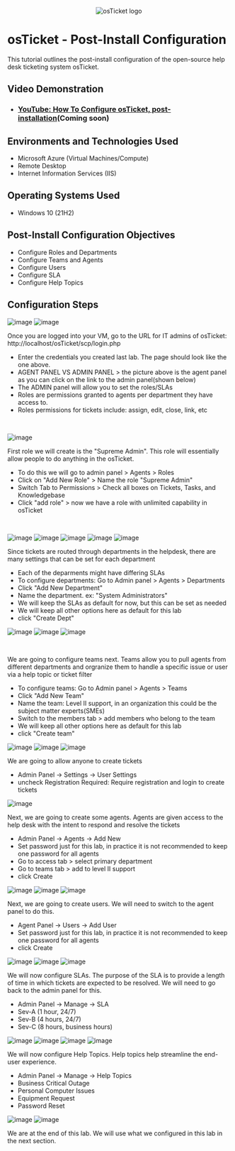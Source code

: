 <p align="center">
<img src="https://i.imgur.com/Clzj7Xs.png" alt="osTicket logo"/>
</p>

<h1>osTicket - Post-Install Configuration</h1>
This tutorial outlines the post-install configuration of the open-source help desk ticketing system osTicket.<br />


<h2>Video Demonstration</h2>

- ### [YouTube: How To Configure osTicket, post-installation](https://www.youtube.com)(Coming soon)

<h2>Environments and Technologies Used</h2>

- Microsoft Azure (Virtual Machines/Compute)
- Remote Desktop
- Internet Information Services (IIS)

<h2>Operating Systems Used </h2>

- Windows 10</b> (21H2)

<h2>Post-Install Configuration Objectives</h2>

- Configure Roles and Departments
- Configure Teams and Agents
- Configure Users
- Configure SLA
- Configure Help Topics

<h2>Configuration Steps</h2>

![image](https://github.com/nealzubin/post-install-config/assets/145185495/75ffaa43-4733-4d16-ad8b-7160718766e3)
![image](https://github.com/nealzubin/post-install-config/assets/145185495/c65fec36-debb-4243-b9c8-3001838be265)


<p>
Once you are logged into your VM, go to the URL for IT admins of osTicket: http://localhost/osTicket/scp/login.php
  
  * Enter the credentials you created last lab. The page should look like the one above.
  * AGENT PANEL VS ADMIN PANEL > the picture above is the agent panel as you can click on the link to the admin panel(shown below)
  * The ADMIN panel will allow you to set the roles/SLAs
  * Roles are permissions granted to agents per department they have access to.
  * Roles permissions for tickets include: assign, edit, close, link, etc
</p>
<br />


![image](https://github.com/nealzubin/post-install-config/assets/145185495/8a3f4b8a-92e2-4d14-accf-5564b6724708)




First role we will create is the "Supreme Admin". This role will essentially allow people to do anything in the osTicket. 

 * To do this we will go to admin panel > Agents > Roles
 * Click on "Add New Role" > Name the role "Supreme Admin"
 * Switch Tab to Permissions > Check all boxes on Tickets, Tasks, and Knowledgebase
 * Click "add role" > now we have a role with unlimited capability in osTicket
</p>
<br />

![image](https://github.com/nealzubin/post-install-config/assets/145185495/d85f7b40-a3cc-4f26-b692-3e41709b5920)
![image](https://github.com/nealzubin/post-install-config/assets/145185495/7dfe1bcf-144e-4819-86bf-1e13659357cd)
![image](https://github.com/nealzubin/post-install-config/assets/145185495/4a4380fe-7201-4e64-9316-336bab610f11)
![image](https://github.com/nealzubin/post-install-config/assets/145185495/d3b0f714-4d4f-47fe-b7f5-f334201901a7)
![image](https://github.com/nealzubin/post-install-config/assets/145185495/52e95d1a-68b1-438c-97a2-8bcc7ac120a5)




<p>

Since tickets are routed through departments in the helpdesk, there are many settings that can be set for each department

 * Each of the deparments might have differing SLAs
 * To configure departments: Go to Admin panel > Agents > Departments
 * Click "Add New Department"
 * Name the department. ex: "System Administrators"
 * We will keep the SLAs as default for now, but this can be set as needed
 * We will keep all other options here as default for this lab
 * click "Create Dept"
</p>


![image](https://github.com/nealzubin/post-install-config/assets/145185495/dc3f2c29-9b38-4dea-8627-9b71d9cd86b0)
![image](https://github.com/nealzubin/post-install-config/assets/145185495/83c5da20-ced4-47f8-8ac9-6dbf67347af7)
![image](https://github.com/nealzubin/post-install-config/assets/145185495/80c8af74-1ffa-46c7-b05b-3453e46c3cc4)

<br />




<p>

We are going to configure teams next. Teams allow you to pull agents from different departments and orgranize them to handle a specific issue or user via a help topic or ticket filter

 * To configure teams: Go to Admin panel > Agents > Teams
 * Click "Add New Team"
 * Name the team: Level II support, in an organization this could be the subject matter experts(SMEs)
 * Switch to the members tab > add members who belong to the team
 * We will keep all other options here as default for this lab
 * click "Create team"
</p>


![image](https://github.com/nealzubin/post-install-config/assets/145185495/5576c194-af58-441c-8cc3-6c215edc3e14)
![image](https://github.com/nealzubin/post-install-config/assets/145185495/dd376926-a199-42be-9aa5-8fb2e60a9952)
![image](https://github.com/nealzubin/post-install-config/assets/145185495/4a878db8-8de0-4107-b331-08ad9f44aed9)






<p>

We are going to allow anyone to create tickets

 * Admin Panel -> Settings -> User Settings
 * uncheck Registration Required: Require registration and login to create tickets 

</p>


![image](https://github.com/nealzubin/post-install-config/assets/145185495/1eca9a3d-3b12-4514-8fd2-fc55ff998c4a)






<p>

Next, we are going to create some agents. Agents are given access to the help desk with the intent to respond and resolve the tickets

 * Admin Panel -> Agents -> Add New
 * Set password just for this lab, in practice it is not recommended to keep one password for all agents
 * Go to access tab > select primary department
 * Go to teams tab > add to level II support
 * click Create

</p>


![image](https://github.com/nealzubin/post-install-config/assets/145185495/be728842-6e52-4257-b7ca-fd72744bf62e)
![image](https://github.com/nealzubin/post-install-config/assets/145185495/74dd4e66-8edb-420e-906b-0e81082196d9)
![image](https://github.com/nealzubin/post-install-config/assets/145185495/ef61ae02-8ba7-4aba-a0f9-3f2da1bfc2e6)





<p>

Next, we are going to create users. We will need to switch to the agent panel to do this. 

 * Agent Panel -> Users -> Add User
 * Set password just for this lab, in practice it is not recommended to keep one password for all agents
 * click Create

</p>


![image](https://github.com/nealzubin/post-install-config/assets/145185495/f1162065-f3d7-4fd8-93ed-20a8c19783cf)
![image](https://github.com/nealzubin/post-install-config/assets/145185495/8b218812-122c-4e2e-8ed5-6e771c536bc2)
![image](https://github.com/nealzubin/post-install-config/assets/145185495/669c515c-0865-457b-abf9-93174208d1c3)





<p>

We will now configure SLAs. The purpose of the SLA is to provide a length of time in which tickets are expected to be resolved. We will need to go back to the admin panel for this.  

 * Admin Panel -> Manage -> SLA
 * Sev-A (1 hour, 24/7)
 * Sev-B (4 hours, 24/7)
 * Sev-C (8 hours, business hours)

</p>



![image](https://github.com/nealzubin/post-install-config/assets/145185495/6fc6b16e-0c4e-41f3-8960-0da7bea23d94)
![image](https://github.com/nealzubin/post-install-config/assets/145185495/6342af64-3626-43a8-ab0c-d658c5935068)
![image](https://github.com/nealzubin/post-install-config/assets/145185495/f3bc24b9-a21c-4fdc-afca-750456687cfb)
![image](https://github.com/nealzubin/post-install-config/assets/145185495/aabd6022-7ffd-4d31-b32f-c0d16b4c8c68)






<p>

We will now configure Help Topics. Help topics help streamline the end-user experience. 

 * Admin Panel -> Manage -> Help Topics
 * Business Critical Outage
 * Personal Computer Issues
 * Equipment Request
 * Password Reset
   
</p>


![image](https://github.com/nealzubin/post-install-config/assets/145185495/68851e31-47ff-4418-bcd4-96bf2b8d9db0)
![image](https://github.com/nealzubin/post-install-config/assets/145185495/a1252e85-b062-4bff-b0d0-557e33c89e0b)




<p>

We are at the end of this lab. We will use what we configured in this lab in the next section. 
   
</p>






